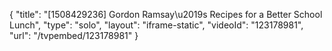 {
    "title": "[1508429236] Gordon Ramsay\u2019s Recipes for a Better School Lunch",
    "type": "solo",
    "layout": "iframe-static",
    "videoId": "123178981",
    "url": "\/tvpembed\/123178981"
}